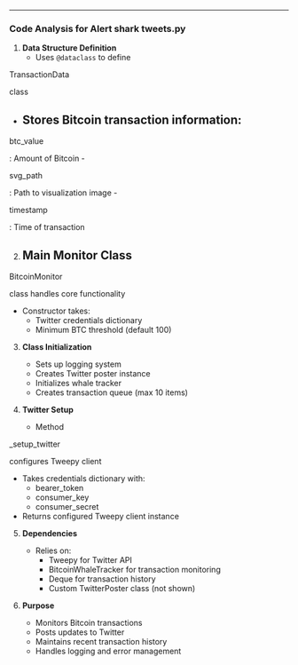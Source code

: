 ---
### Code Analysis for Alert shark tweets.py

1. **Data Structure Definition**
   - Uses `@dataclass` to define 

TransactionData

 class
   - Stores Bitcoin transaction information:
     - 

btc_value

: Amount of Bitcoin
     - 

svg_path

: Path to visualization image
     - 

timestamp

: Time of transaction

2. **Main Monitor Class**
   - 

BitcoinMonitor

 class handles core functionality
   - Constructor takes:
     - Twitter credentials dictionary
     - Minimum BTC threshold (default 100)

3. **Class Initialization**
   - Sets up logging system
   - Creates Twitter poster instance
   - Initializes whale tracker
   - Creates transaction queue (max 10 items)

4. **Twitter Setup**
   - Method 

_setup_twitter

 configures Tweepy client
   - Takes credentials dictionary with:
     - bearer_token
     - consumer_key
     - consumer_secret
   - Returns configured Tweepy client instance

5. **Dependencies**
   - Relies on:
     - Tweepy for Twitter API
     - BitcoinWhaleTracker for transaction monitoring
     - Deque for transaction history
     - Custom TwitterPoster class (not shown)

6. **Purpose**
   - Monitors Bitcoin transactions
   - Posts updates to Twitter
   - Maintains recent transaction history
   - Handles logging and error management
